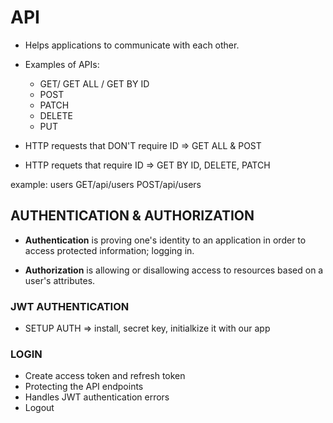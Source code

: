 # API
- Helps applications to communicate with each other.
- Examples of APIs:
    - GET/ GET ALL / GET BY ID
    - POST
    - PATCH
    - DELETE
    - PUT

- HTTP requests that DON'T require ID => GET ALL & POST
- HTTP requets that require ID => GET BY ID, DELETE, PATCH

example: users
GET/api/users
POST/api/users

## AUTHENTICATION & AUTHORIZATION
- **Authentication** is  proving one's identity to an application in order to access protected information; logging in.

- **Authorization** is allowing or disallowing access to resources based on a user's attributes.

### JWT AUTHENTICATION
- SETUP AUTH => install, secret key, initialkize it with our app

### LOGIN
- Create access token and refresh token
- Protecting the API endpoints
- Handles JWT authentication errors
- Logout

